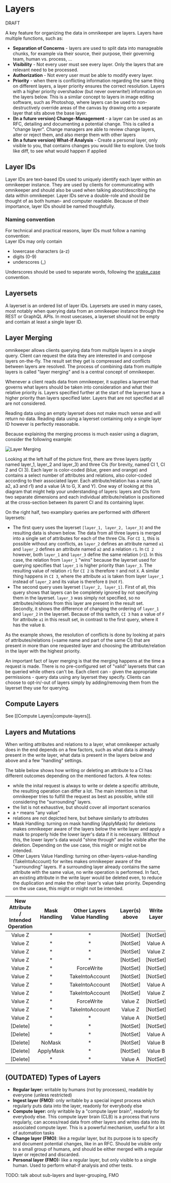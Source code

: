 # Layers

DRAFT

A key feature for organizing the data in omnikeeper are layers. Layers have multiple functions, such as:

*   **Separation of Concerns** - layers are used to split data into manageable chunks, for example via their source, their purpose, their governing team, human vs. process, ...
*   **Visibility** - Not every user must see every layer. Only the layers that are relevant need to be processed.
*   **Authorization** - Not every user must be able to modify every layer.
*   **Priority** - when there is conflicting information regarding the same thing on different layers, a layer priority ensures the correct resolution. Layers with a higher priority overshadow (but never overwrite!) information on the layers below. This is a similar concept to layers in image editing software, such as Photoshop, where layers can be used to non-destructively override areas of the canvas by drawing onto a separate layer that sits above the base layer.
*   **(In a future version) Change-Management** - a layer can be used as an RFC, detailing and documenting a potential change. This is called a &quot;change layer&quot;. Change managers are able to review change layers, alter or reject them, and also merge them with other layers
*   **(In a future version) What-if Analysis** - Create a personal layer, only visible to you, that contains changes you would like to explore. Use tools like diff, to see what would happen if applied

## Layer IDs
Layer IDs are text-based IDs used to uniquely identify each layer within an omnikeeper instance. They are used by clients for communicating with omnikeeper and should also be used when talking about/describing the data within omnikeeper. Layer IDs serve a double-role and should be thought of as both human- and computer readable. Because of their importance, layer IDs should be named thoughtfully.

### Naming convention 
For technical and practical reasons, layer IDs must follow a naming convention:  
Layer IDs may only contain 
- lowercase characters (a-z)
- digits (0-9)
- underscores (_)

Underscores should be used to separate words, following the [snake_case](https://en.wikipedia.org/wiki/Snake_case) convention.

## Layersets
A layerset is an ordered list of layer IDs. Layersets are used in many cases, most notably when querying data from an omnikeeper instance through the REST or GraphQL APIs. In most usecases, a layerset should not be empty and contain at least a single layer ID.

## Layer Merging
omnikeeper allows clients querying data from multiple layers in a single query. Client can request the data they are interested in and compose layers on-the-fly. The result set they get is compressed and conflicts between layers are resolved. The process of combining data from multiple layers is called "layer merging" and is a central concept of omnikeeper.

Whenever a client reads data from omnikeeper, it supplies a layerset that governs what layers should be taken into consideration and what their relative priority is. Layers specified further at the start of the layerset have a higher priority than layers specified later. Layers that are not specified at all are not considered. 

Reading data using an empty layerset does not make much sense and will return no data. Reading data using a layerset containing only a single layer ID however is perfectly reasonable.

Because explaining the merging process is much easier using a diagram, consider the following example:

 ![Layer Merging](assets/drawio/overview-layer-ci-attributes.svg)

Looking at the left half of the picture first, there are three layers (aptly named layer_1, layer_2 and layer_3) and three CIs (for brevity, named CI 1, CI 2 and CI 3). Each layer is color-coded (blue, green and orange) and contains a select number of attributes and relations, also color-coded according to their associated layer. Each attribute/relation has a name (a1, a2, a3 and r1) and a value (A to G, X and Y). One way of looking at this diagram that might help your understanding of layers: layers and CIs form two separate dimensions and each individual attribute/relation is positioned at the cross-section between its parent CI and its containing layer.

On the right half, two examplary queries are performed with different layersets:
* The first query uses the layerset `[layer_1, layer_2, layer_3]` and the resulting data is shown below. The data from all three layers is merged into a single set of attributes for each of the three CIs. For `CI 1`, this is possible without any conflicts, as `layer_2` defines an attribute named `a1` and `layer_2` defines an attribute named `a2` and a relation `r1`. In `CI 2` however, both `layer_1` and `layer_3` define the same relation (`r1`). In this case, the relation from `layer_1` "wins" because the layerset used for querying specifies that `layer_1` is higher priority than `layer_3`. The resulting value of relation `r1` for `CI 2` is therefore `Y` and not `X`. A similar thing happens in `CI 3`, where the attribute `a1` is taken from layer `layer_1` instead of `layer_2` and its value is therefore `B` (not `F`).
* The second query uses layerset `[layer_2, layer_1]`. First of all, this query shows that layers can be completely ignored by not specifying them in the layerset. `layer_3` was simply not specified, so no attributes/relations from this layer are present in the result set. Secondly, it shows the difference of changing the ordering of `layer_1` and `layer_2` in the layerset. Because of this switch, `CI 3` has a value of `F` for attribute `a1` in this result set, in contrast to the first query, where it has the value `B`.

As the example shows, the resolution of conflicts is done by looking at pairs of attributes/relations (=same name and part of the same CI) that are present in more than one requested layer and choosing the attribute/relation in the layer with the highest priority.

An important fact of layer merging is that the merging happens at the time a request is made. There is no pre-configured set of "valid" layersets that can be queried while others can't be. Each client can - given the appropriate permissions - query data using any layerset they specify. Clients can choose to opt-in/-out of layers simply by adding/removing them from the layerset they use for querying.

## Compute Layers
See [[Compute Layers|compute-layers]].

## Layers and Mutations

When writing attributes and relations to a layer, what omnikeeper actually does in the end depends on a few factors, such as what data is already present in the write layer, what data is present in the layers below and above and a few "handling" settings.

The table below shows how writing or deleting an attribute to a CI has different outcomes depending on the mentioned factors. A few notes:

* while the inital request is always to write or delete a specific attribute, the resulting operation can differ a lot. The main intention is that omnikeeper tries to fulfill the request as best as possible, while still considering the "surrounding" layers.
* the list is not exhaustive, but should cover all important scenarios
* a `*` means "any value"
* relations are not depicted here, but behave similarly to attributes
* Mask Handling: turning on mask handling (ApplyMask) for deletions makes omnikeeper aware of the layers below the write layer and apply a mask to properly hide the lower layer's data if it is necessary. Without this, the lower layer's data would "shine through" and be visible after the deletion. Depending on the use case, this might or might not be intended.
* Other Layers Value Handling: turning on other-layers-value-handling (TakeIntoAccount) for writes makes omnikeeper aware of the "surrounding" layers. If a surrounding layer already contains the same attribute with the same value, no write operation is performed. In fact, an existing attribute in the write layer would be deleted even, to reduce the duplication and make the other layer's value take priority. Depending on the use case, this might or might not be intended.


| New Attribute / Intended Operation |     Mask Handling    | Other Layers Value Handling |   | Layer(s) above | Write Layer | Layer(s) below | Resulting Operation | Layer(s) above after | Write Layer after | Layer(s) below after |
|:--------------------:|:--------------------:|:---------------------------:|---|:--------------:|:-----------:|:--------------:|:-------------------:|:--------------------:|:-----------------:|:--------------------:|
|        Value Z       |          \*          |              \*             |   |   \[NotSet\]  | \[NotSet\] |   \[NotSet\]  |        Write        |      \[NotSet\]     |      Value Z      |      \[NotSet\]     |
|        Value Z       |          \*          |              \*             |   |   \[NotSet\]  |   Value A   |   \[NotSet\]  |        Write        |      \[NotSet\]     |      Value Z      |      \[NotSet\]     |
|        Value Z       |          \*          |              \*             |   |   \[NotSet\]  |   Value Z   |   \[NotSet\]  |        No-op        |      \[NotSet\]     |      Value Z      |      \[NotSet\]     |
|        Value Z       |          \*          |              \*             |   |   \[NotSet\]  | \[NotSet\] |     Value A    |        Write        |      \[NotSet\]     |      Value Z      |        Value A       |
|        Value Z       |          \*          |          ForceWrite         |   |   \[NotSet\]  | \[NotSet\] |     Value Z    |        Write        |      \[NotSet\]     |      Value Z      |        Value Z       |
|        Value Z       |          \*          |       TakeIntoAccount       |   |   \[NotSet\]  | \[NotSet\] |     Value Z    |        No-op        |      \[NotSet\]     |    \[NotSet\]    |        Value Z       |
|        Value Z       |          \*          |       TakeIntoAccount       |   |   \[NotSet\]  |   Value A   |     Value Z    |        Delete       |      \[NotSet\]     |    \[NotSet\]    |        Value Z       |
|        Value Z       |          \*          |       TakeIntoAccount       |   |   \[NotSet\]  |   Value Z   |     Value Z    |        Delete       |      \[NotSet\]     |    \[NotSet\]    |        Value Z       |
|        Value Z       |          \*          |          ForceWrite         |   |     Value Z    | \[NotSet\] |   \[NotSet\]  |        Write        |        Value Z       |      Value Z      |      \[NotSet\]     |
|        Value Z       |          \*          |       TakeIntoAccount       |   |     Value Z    | \[NotSet\] |   \[NotSet\]  |        No-op        |        Value Z       |    \[NotSet\]    |      \[NotSet\]     |
|        Value Z       |          \*          |              \*             |   |     Value A    | \[NotSet\] |   \[NotSet\]  |        Error        |        Value A       |    \[NotSet\]    |      \[NotSet\]     |
|      \[Delete\]     |          \*          |              \*             |   |   \[NotSet\]  | \[NotSet\] |   \[NotSet\]  |        No-op        |      \[NotSet\]     |    \[NotSet\]    |      \[NotSet\]     |
|      \[Delete\]     |          \*          |              \*             |   |   \[NotSet\]  |   Value A   |   \[NotSet\]  |        Delete       |      \[NotSet\]     |    \[NotSet\]    |      \[NotSet\]     |
|      \[Delete\]     |        NoMask        |              \*             |   |   \[NotSet\]  |   Value B   |     Value A    |        Delete       |      \[NotSet\]     |    \[NotSet\]    |        Value A       |
|      \[Delete\]     | ApplyMask |              \*             |   |   \[NotSet\]  |   Value B   |     Value A    |         Mask        |      \[NotSet\]     |      \[Mask\]     |        Value A       |
|      \[Delete\]     |          \*          |              \*             |   |     Value A    | \[NotSet\] |   \[NotSet\]  |        Error        |        Value A       |    \[NotSet\]    |      \[NotSet\]     |

## (OUTDATED) Types of Layers

*   **Regular layer:** writable by humans (not by processes), readable by everyone (unless restricted)
*   **Ingest layer (FMO):** only writable by a special ingest process which regularly puts data into the layer, readonly for everybody else
*   **Compute layer:** only writable by a &quot;compute layer brain&quot;, readonly for everybody else. This compute layer brain (CLB) is a process that runs regularly, can access/read data from other layers and writes data into its associated compute layer. This is a powerful mechanism, useful for a lot of automation tasks
*   **Change layer (FMO)**: like a regular layer, but its purpose is to specify and document potential changes, like in an RFC. Should be visible only to a small group of humans, and should be either merged with a regular layer or rejected and discarded.
*   **Personal layer (FMO):** like a regular layer, but only visible to a single human. Used to perform what-if analysis and other tests.

TODO: talk about sub-layers and layer-grouping, FMO
